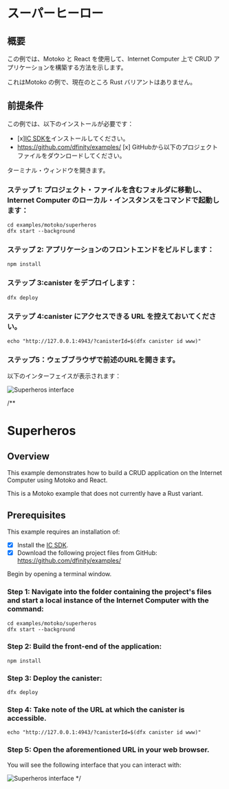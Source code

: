# スーパーヒーロー

## 概要

この例では、Motoko と React を使用して、Internet Computer 上で CRUD アプリケーションを構築する方法を示します。

これはMotoko の例で、現在のところ Rust バリアントはありません。

## 前提条件

この例では、以下のインストールが必要です：

- \[x\][IC SDKを](../developer-docs/setup/install/index.mdx)インストールしてください。
- https://github.com/dfinity/examples/ \[x\] GitHubから以下のプロジェクトファイルをダウンロードしてください。

ターミナル・ウィンドウを開きます。

### ステップ 1: プロジェクト・ファイルを含むフォルダに移動し、Internet Computer のローカル・インスタンスをコマンドで起動します：

    cd examples/motoko/superheros
    dfx start --background

### ステップ 2: アプリケーションのフロントエンドをビルドします：

    npm install

### ステップ 3:canister をデプロイします：

    dfx deploy

### ステップ 4:canister にアクセスできる URL を控えておいてください。

    echo "http://127.0.0.1:4943/?canisterId=$(dfx canister id www)"

### ステップ5：ウェブブラウザで前述のURLを開きます。

以下のインターフェイスが表示されます：

![Superheros interface](./_attachments/superheros.png)

/**
# Superheros

## Overview

This example demonstrates how to build a CRUD application on the Internet Computer using Motoko and React.

This is a Motoko example that does not currently have a Rust variant. 

## Prerequisites
This example requires an installation of:

- [x] Install the [IC SDK](../developer-docs/setup/install/index.mdx).
- [x] Download the following project files from GitHub: https://github.com/dfinity/examples/

Begin by opening a terminal window.

### Step 1: Navigate into the folder containing the project's files and start a local instance of the Internet Computer with the command:

```
cd examples/motoko/superheros
dfx start --background
```

### Step 2: Build the front-end of the application:

```
npm install
``` 

### Step 3: Deploy the canister:

```
dfx deploy
```

### Step 4: Take note of the URL at which the canister is accessible.

```
echo "http://127.0.0.1:4943/?canisterId=$(dfx canister id www)"
```

### Step 5: Open the aforementioned URL in your web browser.
You will see the following interface that you can interact with:

![Superheros interface](./_attachments/superheros.png)
*/